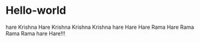 # Hello-world

hare Krishna Hare Krishna Krishna Krishna hare Hare Hare Rama Hare Rama Rama Rama hare Hare!!!
